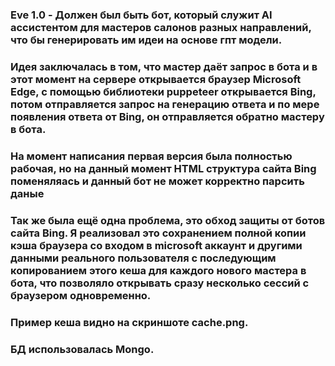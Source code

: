 ### **Eve 1.0** - Должен был быть бот, который служит AI ассистентом для мастеров салонов разных направлений, что бы генерировать им идеи на основе гпт модели.
### Идея заключалась в том, что мастер даёт запрос в бота и в этот момент на сервере открывается браузер Microsoft Edge, с помощью библиотеки puppeteer открывается Bing, потом отправляется запрос на генерацию ответа и по мере появления ответа от Bing, он отправляется обратно мастеру в бота.
### На момент написания первая версия была полностью рабочая, но на данный момент HTML структура сайта Bing поменяляась и данный бот не может корректно парсить даные
### Так же была ещё одна проблема, это обход защиты от ботов сайта Bing. Я реализовал это сохранением полной копии кэша браузера со входом в microsoft аккаунт и другими данными реального пользователя с последующим копированием этого кеша для каждого нового мастера в бота, что позволяло открывать сразу несколько сессий с браузером одновременно.
### Пример кеша видно на скриншоте cache.png.
### БД использовалась Mongo.